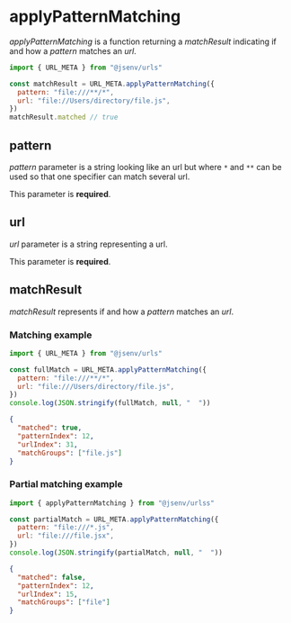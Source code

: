# applyPatternMatching

_applyPatternMatching_ is a function returning a _matchResult_ indicating if and how a _pattern_ matches an _url_.

```js
import { URL_META } from "@jsenv/urls"

const matchResult = URL_META.applyPatternMatching({
  pattern: "file:///**/*",
  url: "file://Users/directory/file.js",
})
matchResult.matched // true
```

## pattern

_pattern_ parameter is a string looking like an url but where `*` and `**` can be used so that one specifier can match several url.

This parameter is **required**.

## url

_url_ parameter is a string representing a url.

This parameter is **required**.

## matchResult

_matchResult_ represents if and how a _pattern_ matches an _url_.

### Matching example

```js
import { URL_META } from "@jsenv/urls"

const fullMatch = URL_META.applyPatternMatching({
  pattern: "file:///**/*",
  url: "file:///Users/directory/file.js",
})
console.log(JSON.stringify(fullMatch, null, "  "))
```

```json
{
  "matched": true,
  "patternIndex": 12,
  "urlIndex": 31,
  "matchGroups": ["file.js"]
}
```

### Partial matching example

```js
import { applyPatternMatching } from "@jsenv/urlss"

const partialMatch = URL_META.applyPatternMatching({
  pattern: "file:///*.js",
  url: "file:///file.jsx",
})
console.log(JSON.stringify(partialMatch, null, "  "))
```

```json
{
  "matched": false,
  "patternIndex": 12,
  "urlIndex": 15,
  "matchGroups": ["file"]
}
```
